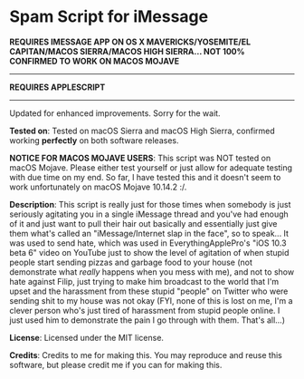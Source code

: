 # Spam Script for iMessage

**REQUIRES IMESSAGE APP ON OS X MAVERICKS/YOSEMITE/EL CAPITAN/MACOS SIERRA/MACOS HIGH SIERRA... NOT 100% CONFIRMED TO WORK ON MACOS MOJAVE**

________________________
**REQUIRES APPLESCRIPT**

________________________
Updated for enhanced improvements. Sorry for the wait.

**Tested on**: Tested on macOS Sierra and macOS High Sierra, confirmed working **perfectly** on both software releases.

**NOTICE FOR MACOS MOJAVE USERS**: This script was NOT tested on macOS Mojave. Please either test yourself or just allow for adequate testing with due time on my end. So far, I have tested this and it doesn't seem to work unfortunately on macOS Mojave 10.14.2 :/.

**Description**: This script is really just for those times when somebody is just seriously agitating you in a single iMessage thread and you've had enough of it and just want to pull their hair out basically and essentially just give them what's called an "iMessage/Internet slap in the face", so to speak... It was used to send hate, which was used in EverythingApplePro's "iOS 10.3 beta 6" video on YouTube just to show the level of agitation of when stupid people start sending pizzas and garbage food to your house (not demonstrate what *really* happens when you mess with me), and not to show hate against Filip, just trying to make him broadcast to the world that I'm upset and the harassment from these stupid "people" on Twitter who were sending shit to my house was not okay (FYI, none of this is lost on me, I'm a clever person who's just tired of harassment from stupid people online. I just used him to demonstrate the pain I go through with them. That's all...)

**License**: Licensed under the MIT license.

**Credits**: Credits to me for making this. You may reproduce and reuse this software, but please credit me if you can for making this.
